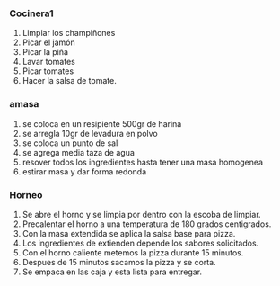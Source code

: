 ### Cocinera1

1. Limpiar los champiñones
2. Picar el jamón
3. Picar la piña
4. Lavar tomates
5. Picar tomates
6. Hacer la salsa de tomate. 

### amasa
1. se coloca en un resipiente 500gr de harina
2. se arregla 10gr de levadura en polvo
3. se coloca un punto de sal
4. se agrega media taza de agua
5. resover todos los ingredientes hasta tener una masa homogenea
6. estirar masa y dar forma redonda

### Horneo

1. Se abre el horno y se limpia por dentro con la escoba de limpiar.
2. Precalentar el horno a una temperatura de 180 grados centigrados.
3. Con la masa extendida se aplica la salsa base para pizza.
4. Los ingredientes de extienden depende los sabores solicitados.
5. Con el horno caliente metemos la pizza durante 15 minutos.
6. Despues de 15 minutos sacamos la pizza y se corta.
7. Se empaca en las caja y esta lista para entregar.

